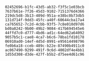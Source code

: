 
                02452696-b1fc-43d5-ab32-f3f5c1e03bcb
                7637b61e-7f26-45d3-9102-7151376d4366
                219dc5d8-3b13-409d-951a-e38bc0b73db5
                131d714f-9dd3-45fc-a40f-60644cba17a4
                ca765652-7c2d-4cbb-93f5-7c8e010d97d6
                bd0a8242-9b00-49b2-9084-417b694545e6
                44ffd7c0-d777-4bd6-ad1c-64ed62a64092
                9057b5c1-cae8-4ca7-b6c6-78ba1fd10178
                06910ad0-14ef-4d5d-8991-e95614498796
                fe0b6a18-cceb-489c-b22e-87490b4911c0
                ac067490-9299-491f-9c6d-4002df4e4bb1
                1d55d308-d3de-427f-b5b2-d75ee4d61c96
                